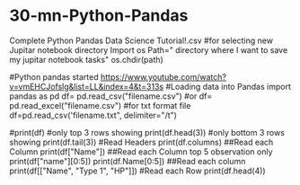 # 30-mn-Python-Pandas
Complete Python Pandas Data Science Tutorial!.csv
#for selecting new Jupitar notebook directory
Import os 
Path=" directory where I want to save my jupitar notebook tasks"
os.chdir(path)

#Python pandas started 
https://www.youtube.com/watch?v=vmEHCJofslg&list=LL&index=4&t=313s
#Loading data into Pandas
import pandas as pd
df= pd.read_csv("filename.csv")
#or df= pd.read_excel("filename.csv")
#for txt format file       df=pd.read_csv('filename.txt", delimiter="/t")

#print(df)
#only top 3 rows showing
print(df.head(3))
#only bottom 3 rows showing
print(df.tail(3))
#Read Headers
print(df.columns)
##Read each Column
print(df["Name"])
##Read each Column top 5 observation only
print(df["name"][0:5])
print(df.Name[0:5])
##Read each column
print(df[["Name", "Type 1", "HP"]])
#Read each Row
print(df.head(4))

